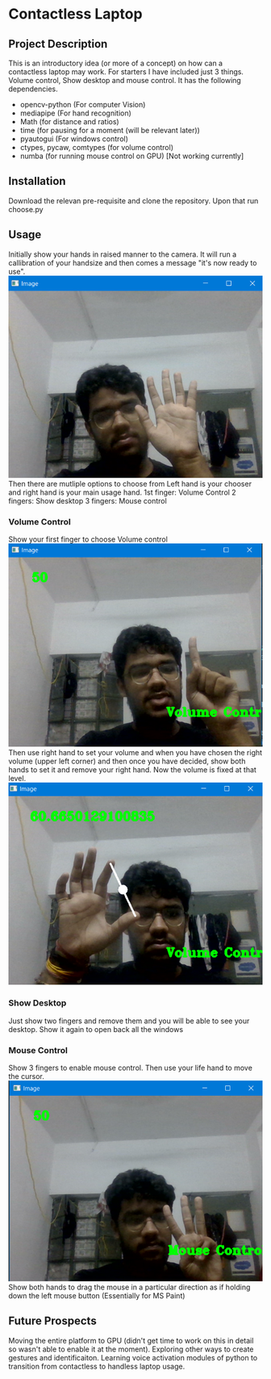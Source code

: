 # Contactless Laptop
## Project Description 
This is an introductory idea (or more of a concept) on how can a contactless laptop may work. For starters I have included just 3 things. Volume control, Show desktop and mouse control. It has the following dependencies. 
- opencv-python (For computer Vision)
- mediapipe (For hand recognition)
- Math (for distance and ratios)
- time (for pausing for a moment (will be relevant later))
- pyautogui (For windows control)
- ctypes, pycaw, comtypes (for volume control)
- numba (for running mouse control on GPU) [Not working currently]
## Installation
Download the relevan pre-requisite and clone the repository. Upon that run choose.py
## Usage 
Initially show your hands in raised manner to the camera. It will run a callibration of your handsize and then comes a message "it's now ready to use".
![Callibration](asset/Untitled.png)
Then there are mutliple options to choose from 
Left hand is your chooser and right hand is your main usage hand. 
1st finger: Volume Control 
2 fingers: Show desktop 
3 fingers: Mouse control 
### Volume Control
Show your first finger to choose Volume control
![Volume](asset/vol.png)
Then use right hand to set your volume and when you have chosen the right volume (upper left corner)
and then once you have decided, show both hands to set it and remove your right hand. Now the volume is fixed at that level. 
![set](asset/set.png)
### Show Desktop
Just show two fingers and remove them and you will be able to see your desktop. Show it again to open back all the windows 
### Mouse Control 
Show 3 fingers to enable mouse control. Then use your life hand to move the cursor.
![mouse](asset/m.png)
Show both hands to drag the mouse in a particular direction as if holding down the left mouse button (Essentially for MS Paint) 
## Future Prospects 
Moving the entire platform to GPU (didn't get time to work on this in detail so wasn't able to enable it at the moment). Exploring other ways to create gestures and identificaiton. 
Learning voice activation modules of python to transition from contactless to handless laptop usage. 
